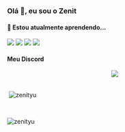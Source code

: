 ### Olá 👋, eu sou o Zenit

#### 🌱 Estou atualmente aprendendo...
<img src="https://img.shields.io/badge/HTML5-E34F26?style=for-the-badge&logo=html5&logoColor=white"/> <img src="https://img.shields.io/badge/CSS3-1572B6?style=for-the-badge&logo=css3&logoColor=white"/> <img src="https://img.shields.io/badge/JavaScript-F7DF1E?style=for-the-badge&logo=javascript&logoColor=black"/> <img src="https://img.shields.io/badge/Python-3776AB?style=for-the-badge&logo=python&logoColor=white"/> 

#### Meu Discord
<p align="center">
  <a href="https://discord.com/users/1223292397681643670"><img src="https://lanyard.cnrad.dev/api/1223292397681643670?idleMessage=Eu%20n%C3%A3o%20estou%20fazendo%20nada%20no%20momento"></a> <br/><br/>
</p> 

  <p>&nbsp;<img align="center" src="https://github-readme-stats.vercel.app/api?username=zenityu&show_icons=true&locale=en" alt="zenityu" /></p>
  <br/>
  <p><img align="center" src="https://github-readme-streak-stats.herokuapp.com/?user=zenityu&" alt="zenityu" /></p>
